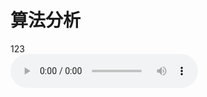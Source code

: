 # 算法分析


<div style={{fontSize: '100px', display: 'none'}}>123</div>
<audio autoPlay src="/static/video/1.mp3" style={{height: '100px'}} controls>
123</audio>